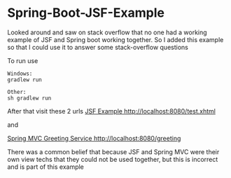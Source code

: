 Spring-Boot-JSF-Example
=======================

Looked around and saw on stack overflow that no one had a working example of JSF and Spring boot working together. So I added this example so that I could use it to answer some stack-overflow questions

To run use 

```
Windows:
gradlew run 

Other:
sh gradlew run
```

After that visit these 2 urls
[JSF Example http://localhost:8080/test.xhtml](http://localhost:8080/test.xhtml)

and 

[Spring MVC Greeting Service http://localhost:8080/greeting](http://localhost:8080/greeting)

There was a common belief that because JSF and Spring MVC were their own view techs that they could not be used together, but this is incorrect and is part of this example
